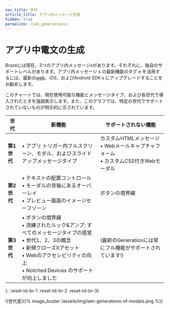 ```yaml
---
nav_title: 世代
article_title: アプリ内メッセージ生成
hidden: true
permalink: /iam_generations/ 
---
```


# アプリ中電文の生成

Brazeには現在、3つのアプリ内メッセージsがあります。それぞれに、独自のサポートレベルがあります。アプリ内メッセージ s の最新機能のタグ e を活用するには、最新の[web]({{site.baseurl}}/developer_guide/platform_integration_guides/web/initial_sdk_setup/#upgrading-the-sdk)、iOS、およびAndroid SDK s にアップグレードすることをお勧めします。

このチャートでは、現在使用可能な機能とメッセージタイプ、および各世代で導入されたときを強調表示します。また、このグラフでは、特定の世代でサポートされていないものが明示的に示されています。

| 世代 | 新機能 | サポートされない機能 |
|---|---|---|
| **第1世代** | • アプリ トリガー内フルスクリーン、モダル、およびスライドアップメッセージタイプ | カスタムHTMLメッセージ <br> • Webメールキャプチャフォーム <br> • カスタムCSS付きWebモーダル |
| **第2世代** | • テキストの配置コントロール <br> • モーダルの背後にあるオーバーレイ <br> • プレビュー画面のイメージセーフゾーン | ボタンの境界線 |
| **第3世代** | • ボタンの境界線 <br> • 洗練されたルック&アンプ; すべてのメッセージタイプの感覚 <br> • 世代1、2、3の概念 <br> • 新規クローズXアセット <br> • Webのアクセシビリティの向上 <br> • Notched Devices のサポートが向上しました | (最新のGenerationには常にフル機能がサポートされています!) |
{: .reset-td-br-1 .reset-td-br-2 .reset-td-br-3}

![世代差]({% image_buster /assets/img/iam-generations-of-modals.png %})

